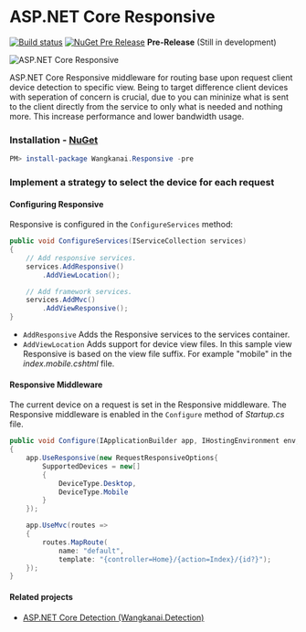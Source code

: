 # ASP.NET Core Responsive

[![Build status](https://ci.appveyor.com/api/projects/status/cbx1xvcln7xaccs5?svg=true)](https://ci.appveyor.com/project/wangkanai/responsive) 
[![NuGet Pre Release](https://img.shields.io/nuget/vpre/Wangkanai.Responsive.svg?maxAge=2592000)](https://www.nuget.org/packages/Wangkanai.Responsive/) **Pre-Release** (Still in development)

![ASP.NET Core Responsive](https://raw.githubusercontent.com/wangkanai/Responsive/dev/asset/asp.net-core-responsive.png)

ASP.NET Core Responsive middleware for routing base upon request client device detection to specific view.
Being to target difference client devices with seperation of concern is crucial, due to you can mininize what is sent to the client directly from the service to only what is needed and nothing more. This increase performance and lower bandwidth usage.

### Installation - [NuGet](https://www.nuget.org/packages/Wangkanai.Responsive/)

```powershell
PM> install-package Wangkanai.Responsive -pre
```
### Implement a strategy to select the device for each request
#### Configuring Responsive
Responsive is configured in the `ConfigureServices` method:
```csharp
public void ConfigureServices(IServiceCollection services)
{
    // Add responsive services.
    services.AddResponsive()
        .AddViewLocation();

    // Add framework services.
    services.AddMvc()
        .AddViewResponsive();    
}
```
* `AddResponsive` Adds the Responsive services to the services container.
* `AddViewLocation` Adds support for device view files. In this sample view Responsive is based on the view file suffix. For example "mobile" in the *index.mobile.cshtml* file.

#### Responsive Middleware

The current device on a request is set in the Responsive middleware. The Responsive middleware is enabled in the `Configure` method of *Startup.cs* file.
```csharp
public void Configure(IApplicationBuilder app, IHostingEnvironment env, ILoggerFactory loggerFactory)
{
    app.UseResponsive(new RequestResponsiveOptions{
        SupportedDevices = new[]
        {
            DeviceType.Desktop,
            DeviceType.Mobile
        }        
    });

    app.UseMvc(routes =>
    {
        routes.MapRoute(
            name: "default",
            template: "{controller=Home}/{action=Index}/{id?}");
    });
}
```

#### Related projects

* [ASP.NET Core Detection (Wangkanai.Detection)](https://github.com/wangkanai/Detection)

